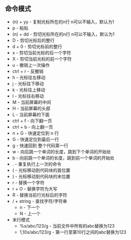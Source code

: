 ## 命令模式
- (n) + yy - 复制光标所在的n行 n可以不输入，默认为1
- p - 粘贴
- (n) + dd - 剪切光标所在的n行 n可以不输入，默认为1
- D - 剪切光标后的整行
- d + 0 - 剪切光标前的整行
- x - 剪切当前光标的后一个字符
- X - 剪切当前光标的前一个字符
- u - 撤销上一次操作
- ctrl + r - 反撤销
- h - 光标往左移动
- j - 光标往下移动
- k - 光标往上移动
- l - 光标往右移动
- M - 当前屏幕的中间
- H - 当前屏幕的头部
- L - 当前屏幕的下面
- ctrl + f - 向下翻一页
- ctrl + b - 向上翻一页
- n + G - 快速定位到 n 行
- G -  快速定位到最后一行
- g - 快速回到 整个代码第一行
- w - 向后跳一个单词的长度，跳到下个单词的开始处
- b - 向前跳一个单词的长度，跳到前一个单词的开始处
- . - 重复执行上一次的命令
- ( - 光标移动到代码块的首位置
- ) - 光标移动到代码块的末位置
- r - 替换一个字符
- r + O  - 替换字符为大写
- R - 替换当前行光标后的字符
- / + string - 查找字符/字符串
	- n - 下一个
	- N - 上一个
- 末行模式
	- %s/abc/123/g - 当前文件中所有的abc替换为123
	- 1,10s/abc/123/g - 第一行至第10行之间的abc替换为123




